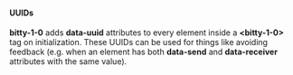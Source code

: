 








#### UUIDs

__bitty-1-0__ adds __data-uuid__ attributes to every
element inside a __&lt;bitty-1-0&gt;__ tag on 
initialization. These UUIDs can be used for things
like avoiding feedback (e.g. when an element 
has both __data-send__ and __data-receiver__ attributes
with the same value). 



